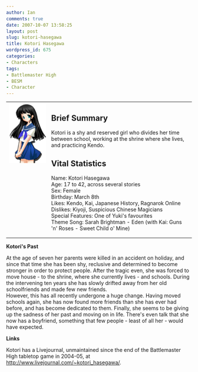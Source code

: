 ```yaml
---
author: Ian
comments: true
date: 2007-10-07 13:58:25
layout: post
slug: kotori-hasegawa
title: Kotori Hasegawa
wordpress_id: 675
categories:
- Characters
tags:
- Battlemaster High
- BESM
- Character
---
```


<table border="0" cellspacing="10">
<tr>
<td valign="top"><img src="/fiction/characters/portraits/kotori.png" /></td>
<td valign="top">
<h2>Brief Summary</h2>
<p>Kotori is a shy and reserved girl who divides her time between school, working at the shrine where she lives, and practicing Kendo.</p>
<h2>Vital Statistics</h2>
<p>Name: Kotori Hasegawa<br />
Age: 17 to 42, across several stories<br />
Sex: Female<br />
Birthday: March 8th<br />
Likes: Kendo, Kai, Japanese History, Ragnarok Online<br />
Dislikes: Kiyoji, Suspicious Chinese Magicians<br />
Special Features: One of Yuki&#039;s favourites<br />
Theme Song: Sarah Brightman - Eden (with Kai: Guns &#039;n&#039; Roses - Sweet Child o&#039; Mine)
</p>
</td>
</tr>
</table>
<p><b>Kotori&#039;s Past</b></p>
<p>At the age of seven her parents were killed in an accident on holiday, and since that time she has been shy, reclusive and determined to become stronger in order to protect people. After the tragic even, she was forced to move house - to the shrine, where she currently lives - and schools. During the intervening ten years she has slowly drifted away from her old schoolfriends and made few new friends.<br />
However, this has all recently undergone a huge change. Having moved schools again, she has now found more friends than she has ever had before, and has become dedicated to them. Finally, she seems to be giving up the sadness of her past and moving on in life. There&#039;s even talk that she now has a boyfriend, something that few people - least of all her - would have expected.</p>
<p><b>Links</b></p>
<p>Kotori has a Livejournal, unmaintained since the end of the Battlemaster High tabletop game in 2004-05, at <a href="http://www.livejournal.com/~kotori_hasegawa/">http://www.livejournal.com/~kotori_hasegawa/</a>. </p>
